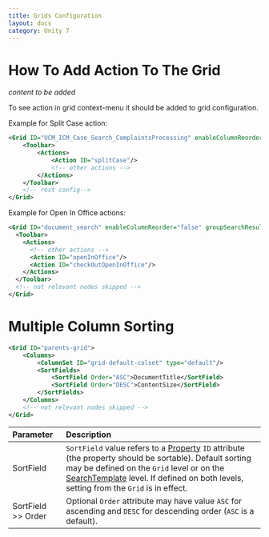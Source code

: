 ```yaml
---
title: Grids Configuration
layout: docs
category: Unity 7
---
```

# How To Add Action To The Grid

*content to be added*

To see action in grid context-menu it should be added to grid configuration.

Example for Split Case action:

```xml
<Grid ID="UCM_ICM_Case_Search_ComplaintsProcessing" enableColumnReorder="false" groupSearchResults="false">
    <Toolbar>
        <Actions>
            <Action ID="splitCase"/>
            <!-- other actions -->
        </Actions>
    </Toolbar>
    <!-- rest config-->
</Grid>        
```
Example for Open In Office actions:

```xml
<Grid ID="document_search" enableColumnReorder="false" groupSearchResults="false">
  <Toolbar>
    <Actions>
      <!-- other actions -->
      <Action ID="openInOffice"/>
      <Action ID="checkOutOpenInOffice"/>
    </Actions>
  </Toolbar>
  <!-- not relevant nodes skipped -->
</Grid>

``` 

# Multiple Column Sorting
```xml
<Grid ID="parents-grid">
    <Columns>
        <ColumnSet ID="grid-default-colset" type="default"/>
        <SortFields>
            <SortField Order="ASC">DocumentTitle</SortField>
            <SortField Order="DESC">ContentSize</SortField>
        </SortFields>
    </Columns>
    <!-- not relevant nodes skipped -->
</Grid>
```

| Parameter           | Description |
|:--------------------|:------------|
| SortField           | `SortField` value refers to a [Property](tags-list/properties-tag.md) `ID` attribute (the property should be sortable).  Default sorting may be defined on the `Grid` level or on the [SearchTemplate](../configuration/search-templates.md#sorting-configuration) level. If defined on both levels, setting from the `Grid` is in effect.     |
| SortField >> Order  | Optional `Order` attribute may have value `ASC` for ascending and `DESC` for descending order (`ASC` is a default). |